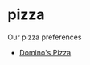 # pizza

Our pizza preferences

* [Domino's Pizza](https://github.com/aranja/pizza/blob/master/dominos.pizza)
